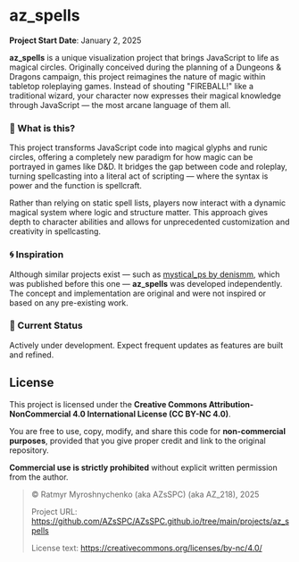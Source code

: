 # az_spells

**Project Start Date**: January 2, 2025

**az_spells** is a unique visualization project that brings JavaScript to life as magical circles. Originally conceived during the planning of a Dungeons & Dragons campaign, this project reimagines the nature of magic within tabletop roleplaying games. Instead of shouting "FIREBALL!" like a traditional wizard, your character now expresses their magical knowledge through JavaScript — the most arcane language of them all.

### 🧙 What is this?

This project transforms JavaScript code into magical glyphs and runic circles, offering a completely new paradigm for how magic can be portrayed in games like D&D. It bridges the gap between code and roleplay, turning spellcasting into a literal act of scripting — where the syntax is power and the function is spellcraft.

Rather than relying on static spell lists, players now interact with a dynamic magical system where logic and structure matter. This approach gives depth to character abilities and allows for unprecedented customization and creativity in spellcasting.

### 🌀 Inspiration

Although similar projects exist — such as [mystical_ps by denismm](https://github.com/denismm/mystical_ps), which was published before this one — **az_spells** was developed independently. The concept and implementation are original and were not inspired or based on any pre-existing work.

### 🚧 Current Status

Actively under development. Expect frequent updates as features are built and refined.


## License

This project is licensed under the **Creative Commons Attribution-NonCommercial 4.0 International License (CC BY-NC 4.0)**.

You are free to use, copy, modify, and share this code for **non-commercial purposes**, provided that you give proper credit and link to the original repository.

**Commercial use is strictly prohibited** without explicit written permission from the author.

> © Ratmyr Myroshnychenko (aka AZsSPC) (aka AZ_218), 2025 
>
> Project URL: https://github.com/AZsSPC/AZsSPC.github.io/tree/main/projects/az_spells
>
> License text: https://creativecommons.org/licenses/by-nc/4.0/